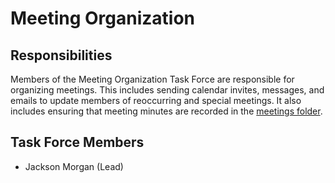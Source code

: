# Meeting Organization

## Responsibilities

Members of the Meeting Organization Task Force are responsible for organizing meetings. This includes sending calendar invites, messages, and emails to update members of reoccurring and special meetings. It also includes ensuring that meeting minutes are recorded in the [meetings folder](/meetings/).

## Task Force Members

* Jackson Morgan (Lead)
